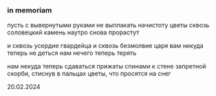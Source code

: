 ### in memoriam

пусть с вывернутыми руками
не выплакать начистоту
цветы сквозь соловецкий камень
наутро снова прорастут

и сквозь усердие гвардейца
и сквозь безмолвие царя
вам никуда теперь не деться
нам нечего теперь терять

нам некуда теперь сдаваться
прижаты спинами к стене
запретной скорби, стиснув в пальцах
цветы, что просятся на снег

20.02.2024
